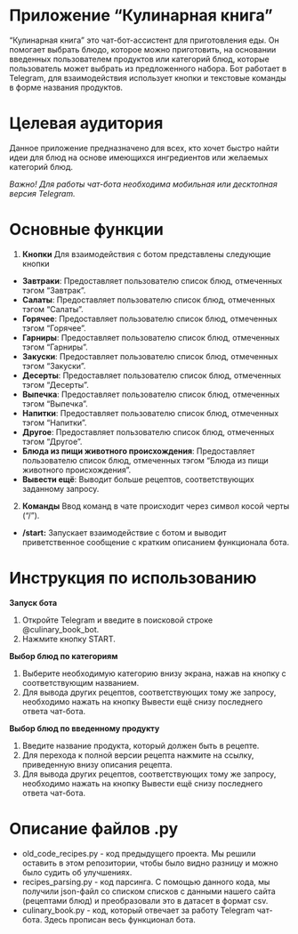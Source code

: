 # Приложение “Кулинарная книга”
“Кулинарная книга” это чат-бот-ассистент для приготовления еды. Он помогает выбрать блюдо, которое можно приготовить, на основании введенных пользователем продуктов или категорий блюд, которые пользователь может выбрать из предложенного набора. Бот работает в Telegram, для взаимодействия использует кнопки и текстовые команды в форме названия продуктов.

# Целевая аудитория
Данное приложение предназначено для всех, кто хочет быстро найти идеи для блюд на основе имеющихся ингредиентов или желаемых категорий блюд.

_Важно! Для работы чат-бота необходима мобильная или десктопная версия Telegram._

# Основные функции
1. **Кнопки**
Для взаимодействия с ботом представлены следующие кнопки
- **Завтраки**: Предоставляет пользователю список блюд, отмеченных тэгом “Завтрак”.
- **Салаты**: Предоставляет пользователю список блюд, отмеченных тэгом “Салаты”.
- **Горячее**: Предоставляет пользователю список блюд, отмеченных тэгом “Горячее”.
- **Гарниры**: Предоставляет пользователю список блюд, отмеченных тэгом “Гарниры”.
- **Закуски**: Предоставляет пользователю список блюд, отмеченных тэгом “Закуски”.
- **Десерты**: Предоставляет пользователю список блюд, отмеченных тэгом “Десерты”.
- **Выпечка**: Предоставляет пользователю список блюд, отмеченных тэгом “Выпечка”.
- **Напитки**: Предоставляет пользователю список блюд, отмеченных тэгом “Напитки”.
- **Другое**: Предоставляет пользователю список блюд, отмеченных тэгом “Другое”.
- **Блюда из пищи животного происхождения**: Предоставляет пользователю список блюд, отмеченных тэгом “Блюда из пищи животного происхождения”. 
- **Вывести ещё**: Выводит больше рецептов, соответствующих заданному запросу.

2. **Команды**
Ввод команд в чате происходит через символ косой черты (“/”).
- **/start:** Запускает взаимодействие с ботом и выводит приветственное сообщение с кратким описанием функционала бота.

# Инструкция по использованию
**Запуск бота**
1. Откройте Telegram и введите в поисковой строке @culinary_book_bot.
2. Нажмите кнопку START.

**Выбор блюд по категориям**
1. Выберите необходимую категорию внизу экрана, нажав на кнопку с соответствующим названием. 
2. Для вывода других рецептов, соответствующих тому же запросу, необходимо нажать на кнопку Вывести ещё снизу последнего ответа чат-бота.

**Выбор блюд по введенному продукту**
1. Введите название продукта, который должен быть в рецепте.
2. Для перехода к полной версии рецепта нажмите на ссылку, приведенную внизу описания рецепта.
3. Для вывода других рецептов, соответствующих тому же запросу, необходимо нажать на кнопку Вывести ещё снизу последнего ответа чат-бота.

# Описание файлов .py
- old_code_recipes.py - код предыдущего проекта. Мы решили оставить в этом репозитории, чтобы было видно разницу и можно было судить об улучшениях.
- recipes_parsing.py - код парсинга. С помощью данного кода, мы получили json-файл со списком списков с данными нашего сайта (рецептами блюд) и преобразовали это в датасет в формат csv.
- culinary_book.py - код, который отвечает за работу Telegram чат-бота. Здесь прописан весь функционал бота.
